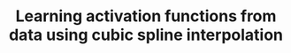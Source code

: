 ---
arxiv: 1605.05509
authors:
- firstname: Simone
  institute: Sapienza University of Rome
  lastname: Scardapane
- firstname: Michele
  institute: Sapienza University of Rome
  lastname: Scarpiniti
- firstname: Danilo
  institute: Sapienza University of Rome
  lastname: Comminiello
- firstname: Aurelio
  institute: Sapienza University of Rome
  lastname: Uncini
layout: refuses
section: pre
title: Learning activation functions from data using cubic spline interpolation
---